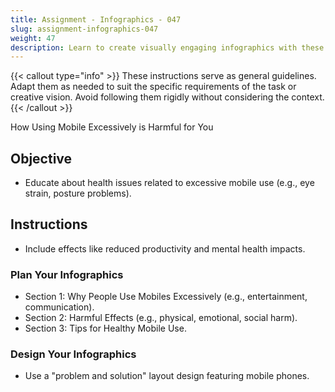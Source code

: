 ```yaml
---
title: Assignment - Infographics - 047
slug: assignment-infographics-047
weight: 47
description: Learn to create visually engaging infographics with these practical ICT assignments designed to enhance creativity, critical thinking, and digital communication skills. Perfect for mastering infographic tools and presenting complex ideas effectively.
---
```


{{< callout type="info" >}}
These instructions serve as general guidelines. Adapt them as needed to suit the specific requirements of the task or creative vision. Avoid following them rigidly without considering the context.
{{< /callout >}}


How Using Mobile Excessively is Harmful for You

## Objective

- Educate about health issues related to excessive mobile use (e.g., eye strain, posture problems).

## Instructions

- Include effects like reduced productivity and mental health impacts.

### Plan Your Infographics

- Section 1: Why People Use Mobiles Excessively (e.g., entertainment, communication).
- Section 2: Harmful Effects (e.g., physical, emotional, social harm).
- Section 3: Tips for Healthy Mobile Use.

### Design Your Infographics

- Use a "problem and solution" layout design featuring mobile phones.

